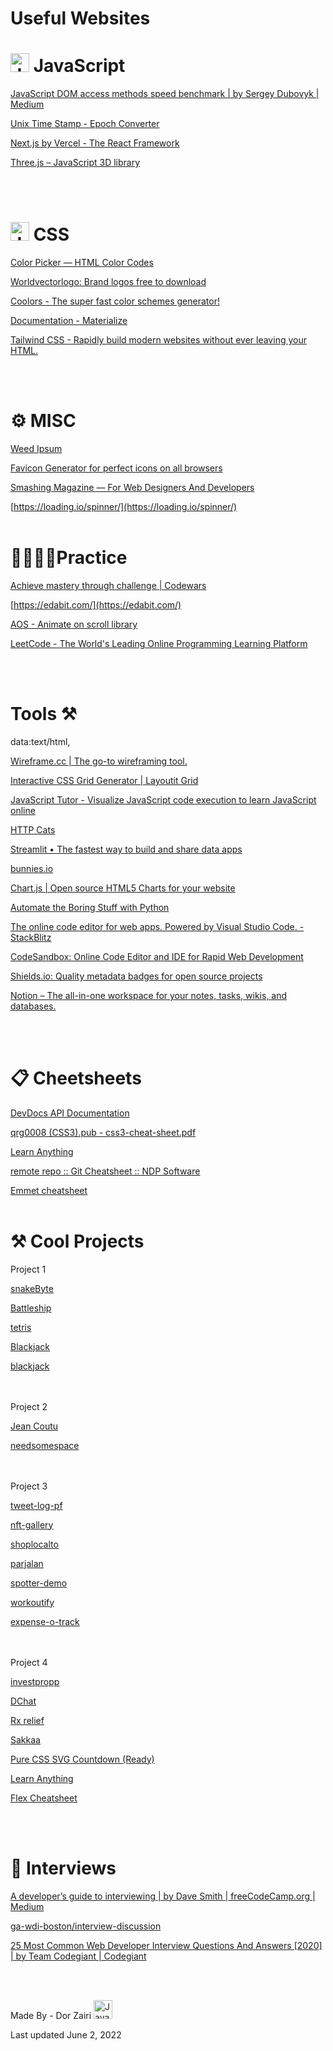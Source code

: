 # Useful Websites

# <img src="https://cdn.worldvectorlogo.com/logos/logo-javascript.svg" alt="Javascript" width="30" height="30">  JavaScript  

 
[JavaScript DOM access methods speed benchmark | by Sergey Dubovyk | Medium](https://medium.com/@knidarkness/javascript-dom-access-methods-speed-benchmark-64bb6fd4f8a6)

[Unix Time Stamp - Epoch Converter](https://www.unixtimestamp.com/)

[Next.js by Vercel - The React Framework](https://nextjs.org/)

[Three.js – JavaScript 3D library](https://threejs.org/)

<br/><br/>

# <img src="https://cdn.worldvectorlogo.com/logos/css-3.svg" alt="Javascript" width="30" height="30">  CSS

[Color Picker — HTML Color Codes](https://htmlcolorcodes.com/color-picker/)

[Worldvectorlogo: Brand logos free to download](https://worldvectorlogo.com/)

[Coolors - The super fast color schemes generator!](https://coolors.co/)

[Documentation - Materialize](https://materializecss.com/)

[Tailwind CSS - Rapidly build modern websites without ever leaving your HTML.](https://tailwindcss.com/)

<br/><br/>

# ⚙️ MISC 

[Weed Ipsum](http://weedipsum.com/)

[Favicon Generator for perfect icons on all browsers](https://realfavicongenerator.net/)

[Smashing Magazine — For Web Designers And Developers](https://www.smashingmagazine.com/)

[https://loading.io/spinner/](https://loading.io/spinner/)
<br/><br/>

# 👨‍💻👩‍💻Practice


[Achieve mastery through challenge | Codewars](https://www.codewars.com/)

[https://edabit.com/](https://edabit.com/)

[AOS - Animate on scroll library](http://michalsnik.github.io/aos/)

[LeetCode - The World's Leading Online Programming Learning Platform](https://leetcode.com/)

<br/><br/>

# Tools ⚒️

data:text/html,<html contenteditable>

[Wireframe.cc | The go-to wireframing tool.](https://wireframe.cc/)

[Interactive CSS Grid Generator | Layoutit Grid](https://grid.layoutit.com/)

[JavaScript Tutor - Visualize JavaScript code execution to learn JavaScript online](http://pythontutor.com/javascript.html#mode=edit)

[HTTP Cats](https://http.cat/)

[Streamlit • The fastest way to build and share data apps](https://streamlit.io/)

[bunnies.io](https://www.bunnies.io/)

[Chart.js | Open source HTML5 Charts for your website](https://www.chartjs.org/)

[Automate the Boring Stuff with Python](https://automatetheboringstuff.com/)

[The online code editor for web apps. Powered by Visual Studio Code. - StackBlitz](https://stackblitz.com/)

[CodeSandbox: Online Code Editor and IDE for Rapid Web Development](https://codesandbox.io/?from-app=1)

[Shields.io: Quality metadata badges for open source projects](https://shields.io/)

[Notion – The all-in-one workspace for your notes, tasks, wikis, and databases.](https://www.notion.so/)

<br/><br/>

# 📋 Cheetsheets 

[DevDocs API Documentation](https://devdocs.io/)

[qrg0008 (CSS3).pub - css3-cheat-sheet.pdf](https://www.kobzarev.com/wp-content/uploads/cheatsheets/css/css3-cheat-sheet.pdf)

[Learn Anything](https://learn-anything.xyz/)

[remote repo :: Git Cheatsheet :: NDP Software](http://www.ndpsoftware.com/git-cheatsheet.html#loc=remote_repo;)

[Emmet cheatsheet](https://devhints.io/emmet)
<br/><br/>

# ⚒️ Cool Projects

Project 1

[snakeByte](https://th3dougler.github.io/snakeByte/)

[Battleship](https://c1ndyy.github.io/Battleship/)

[tetris](https://pages.git.generalassemb.ly/loganjm/tetris/)

[Blackjack](https://charlesata.github.io/Blackjack/)

[blackjack](https://robertkoszegi.github.io/blackjack/)

<br/><br/>
Project 2

[Jean Coutu](https://jeanmodel.herokuapp.com/)

[needsomespace](https://needsomespace.herokuapp.com/)

<br/><br/>
Project 3

[tweet-log-pf](https://tweet-log-pf.herokuapp.com/info)

[nft-gallery](https://sei44-nft-gallery.herokuapp.com/)

[shoplocalto](https://shoplocalto.herokuapp.com/)

[parjalan](http://parjalan.herokuapp.com/)

[spotter-demo](https://spotter-demo.herokuapp.com/)

[workoutify](https://workoutify.herokuapp.com/)

[expense-o-track](https://expense-o-track.herokuapp.com/)

<br/><br/>
Project 4

[investpropp](https://investpropp.herokuapp.com)

[DChat](https://dchatapplication.herokuapp.com/)

[Rx relief](https://rxreliefsei.herokuapp.com/)

[Sakkaa](https://sakkaa.herokuapp.com/)

[Pure CSS SVG Countdown (Ready)](https://codepen.io/suez/pen/dXbBGp)

[Learn Anything](https://learn-anything.xyz/)

[Flex Cheatsheet](https://yoksel.github.io/flex-cheatsheet/)

<br/><br/>
# 💬 Interviews

[A developer’s guide to interviewing | by Dave Smith | freeCodeCamp.org | Medium](https://medium.com/free-code-camp/how-to-interview-as-a-developer-candidate-b666734f12dd)

[ga-wdi-boston/interview-discussion](https://git.generalassemb.ly/ga-wdi-boston/interview-discussion/#how-to-whiteboard)

[25 Most Common Web Developer Interview Questions And Answers [2020] | by Team Codegiant | Codegiant](https://blog.codegiant.io/25-web-developer-interview-questions-and-answers-3030b21ae016)

<br/><br/>


Made By - Dor Zairi <t> <img src="https://avatars.githubusercontent.com/u/56084381?v=4" alt="Javascript" width="30" height="30">


Last updated June 2, 2022 


